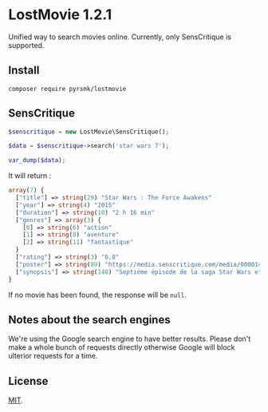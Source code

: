 LostMovie 1.2.1
===============

Unified way to search movies online. Currently, only SensCritique is supported.

Install
-------

```
composer require pyrsmk/lostmovie
```

SensCritique
------------

```php
$senscritique = new LostMovie\SensCritique();

$data = $senscritique->search('star wars 7');

var_dump($data);
```

It will return :

```php
array(7) {
  ["title"] => string(29) "Star Wars : The Force Awakens"
  ["year"] => string(4) "2015"
  ["duration"] => string(10) "2 h 16 min"
  ["genres"] => array(3) {
    [0] => string(6) "action"
    [1] => string(8) "aventure"
    [2] => string(11) "fantastique"
  }
  ["rating"] => string(3) "6.8"
  ["poster"] => string(89) "https://media.senscritique.com/media/000014930137/160/Star_Wars_Le_Reveil_de_la_Force.jpg"
  ["synopsis"] => string(148) "Septième épisode de la saga Star Wars et premier d'une nouvelle trilogie, dont les événements se déroulent trente ans après Le retour du Jedi."
}
```

If no movie has been found, the response will be `null`.

Notes about the search engines
------------------------------

We're using the Google search engine to have better results. Please don't make a whole bunch of requests directly otherwise Google will block ulterior requests for a time.

License
-------

[MIT](http://dreamysource.mit-license.org).
